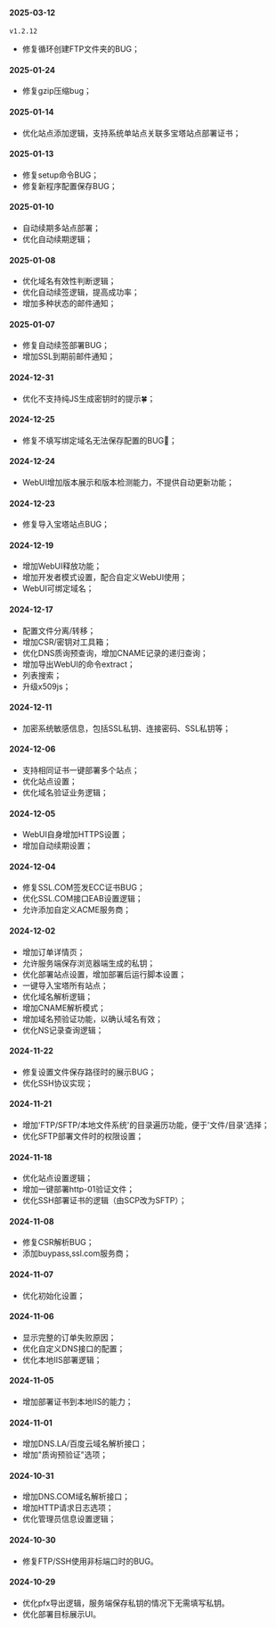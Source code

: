 #### 2025-03-12 
`v1.2.12`
* 修复循环创建FTP文件夹的BUG；

#### 2025-01-24
* 修复gzip压缩bug；

#### 2025-01-14
* 优化站点添加逻辑，支持系统单站点关联多宝塔站点部署证书；

#### 2025-01-13
* 修复setup命令BUG；
* 修复新程序配置保存BUG；

#### 2025-01-10
* 自动续期多站点部署；
* 优化自动续期逻辑；

#### 2025-01-08
* 优化域名有效性判断逻辑；
* 优化自动续签逻辑，提高成功率；
* 增加多种状态的邮件通知；

#### 2025-01-07
* 修复自动续签部署BUG；
* 增加SSL到期前邮件通知；

#### 2024-12-31
* 优化不支持纯JS生成密钥时的提示🍀；

#### 2024-12-25
* 修复不填写绑定域名无法保存配置的BUG🎄；

#### 2024-12-24
* WebUI增加版本展示和版本检测能力，不提供自动更新功能；

#### 2024-12-23
* 修复导入宝塔站点BUG；

#### 2024-12-19
* 增加WebUI释放功能；
* 增加开发者模式设置，配合自定义WebUI使用；
* WebUI可绑定域名；

#### 2024-12-17
* 配置文件分离/转移；
* 增加CSR/密钥对工具箱；
* 优化DNS质询预查询，增加CNAME记录的递归查询；
* 增加导出WebUI的命令extract；
* 列表搜索；
* 升级x509js；

#### 2024-12-11
* 加密系统敏感信息，包括SSL私钥、连接密码、SSL私钥等；

#### 2024-12-06
* 支持相同证书一键部署多个站点；
* 优化站点设置；
* 优化域名验证业务逻辑；

#### 2024-12-05
* WebUI自身增加HTTPS设置；
* 增加自动续期设置；

#### 2024-12-04
* 修复SSL.COM签发ECC证书BUG；
* 优化SSL.COM接口EAB设置逻辑；
* 允许添加自定义ACME服务商；

#### 2024-12-02
* 增加订单详情页；
* 允许服务端保存浏览器端生成的私钥；
* 优化部署站点设置，增加部署后运行脚本设置；
* 一键导入宝塔所有站点；
* 优化域名解析逻辑；
* 增加CNAME解析模式；
* 增加域名预验证功能，以确认域名有效；
* 优化NS记录查询逻辑；

#### 2024-11-22
* 修复设置文件保存路径时的展示BUG；
* 优化SSH协议实现；

#### 2024-11-21
* 增加'FTP/SFTP/本地文件系统'的目录遍历功能，便于'文件/目录'选择；
* 优化SFTP部署文件时的权限设置；

#### 2024-11-18
* 优化站点设置逻辑；
* 增加一键部署http-01验证文件；
* 优化SSH部署证书的逻辑（由SCP改为SFTP）；

#### 2024-11-08
* 修复CSR解析BUG；
* 添加buypass,ssl.com服务商；

#### 2024-11-07
* 优化初始化设置；

#### 2024-11-06
* 显示完整的订单失败原因；
* 优化自定义DNS接口的配置；
* 优化本地IIS部署逻辑；

#### 2024-11-05
* 增加部署证书到本地IIS的能力；

#### 2024-11-01
* 增加DNS.LA/百度云域名解析接口；
* 增加"质询预验证"选项；

#### 2024-10-31
* 增加DNS.COM域名解析接口；
* 增加HTTP请求日志选项；
* 优化管理员信息设置逻辑；

#### 2024-10-30
* 修复FTP/SSH使用非标端口时的BUG。

#### 2024-10-29
* 优化pfx导出逻辑，服务端保存私钥的情况下无需填写私钥。
* 优化部署目标展示UI。
